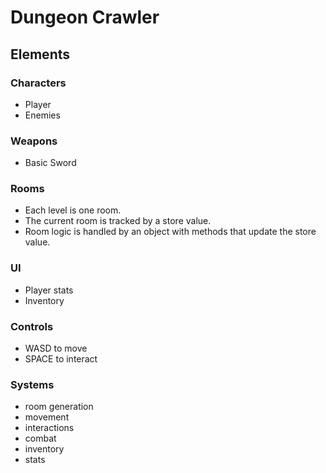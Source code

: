 # Dungeon Crawler

## Elements

### Characters

- Player
- Enemies

### Weapons

- Basic Sword

### Rooms

- Each level is one room.
- The current room is tracked by a store value.
- Room logic is handled by an object with methods that update the store value.

### UI

- Player stats
- Inventory

### Controls

- WASD to move
- SPACE to interact

### Systems

- room generation
- movement
- interactions
- combat
- inventory
- stats
